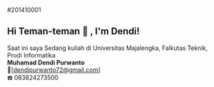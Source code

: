 #201410001
## Hi Teman-teman 👋 , I'm Dendi!
Saat ini saya Sedang kuliah di Universitas Majalengka, Falkutas Teknik, Prodi Informatika </br>
**Muhamad Dendi Purwanto**  
:e-mail:[dendipurwanto72@gmail.com] </br>
:telephone: 083824273500


 
